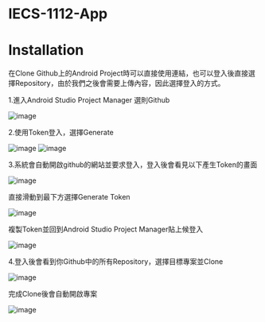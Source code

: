 # IECS-1112-App

# Installation
在Clone Github上的Android Project時可以直接使用連結，也可以登入後直接選擇Repository，由於我們之後會需要上傳內容，因此選擇登入的方式。

1.進入Android Studio Project Manager 選則Github

![image](https://user-images.githubusercontent.com/48467776/232684254-80c35e29-2e75-4e54-bef3-0da0e04539ad.png)

2.使用Token登入，選擇Generate

![image](https://user-images.githubusercontent.com/48467776/232685301-0598d5da-5e86-4154-aef5-ddac21b71f47.png)
![image](https://user-images.githubusercontent.com/48467776/232685477-fc5190fa-8ad5-4949-af2b-52ff7019cb81.png)

3.系統會自動開啟github的網站並要求登入，登入後會看見以下產生Token的畫面

![image](https://user-images.githubusercontent.com/48467776/232685939-3925d48e-8c0b-413f-a7cd-5fc11ad20d38.png)

直接滑動到最下方選擇Generate Token

![image](https://user-images.githubusercontent.com/48467776/232686387-e6fdd004-6168-41f2-9a32-2c520bbffdf2.png)

複製Token並回到Android Studio Project Manager貼上候登入

![image](https://user-images.githubusercontent.com/48467776/232686829-0491fb73-3a37-48f1-8de8-22c125bdf9ed.png)

4.登入後會看到你Github中的所有Repository，選擇目標專案並Clone

![image](https://user-images.githubusercontent.com/48467776/232688617-2295ff0a-0f32-491e-b32b-64fd6368ad15.png)

完成Clone後會自動開啟專案

![image](https://user-images.githubusercontent.com/48467776/232689304-95289e7a-e750-4f62-ace5-565a073a7489.png)

# 
